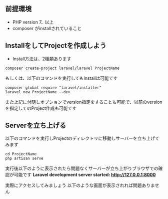 前提環境
----
- PHP version 7.*.* 以上
- composer がinstallされていること



InstallをしてProjectを作成しよう
----

- Install方法は、2種類あります

```shell
composer create-project laravel/laravel ProjectName 
```
もしくは、以下のコマンドを実行してもInstallは可能です

```shell
composer global require "laravel/installer"
laravel new ProjectName --dev
```


また上記に付随しオプションでversion指定をすることも可能で、以前のversionを指定してのProject作成も可能です



Serverを立ち上げる
----
以下のコマンドを実行しProjectのディレクトリに移動しサーバーを立ち上げてみます
```shell
cd ProjectName
php artisan serve
```

実行後以下のように表示されたら問題なくサーバーが立ち上がりブラウザでの確認が可能です
**Laravel development server started: <http://127.0.0.1:8000>**

実際にアクセスしてみましょう
以下のような画面が表示されれば問題ありません
